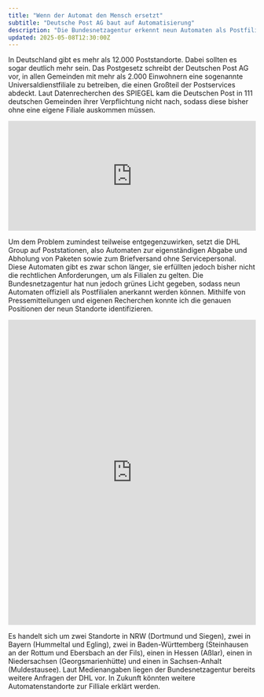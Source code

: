 ```yaml
---
title: "Wenn der Automat den Mensch ersetzt"
subtitle: "Deutsche Post AG baut auf Automatisierung"
description: "Die Bundesnetzagentur erkennt neun Automaten als Postfilialen an."
updated: 2025-05-08T12:30:00Z
---
```


In Deutschland gibt es mehr als 12.000 Poststandorte. Dabei sollten es sogar deutlich mehr sein. Das Postgesetz schreibt der Deutschen Post AG vor, in allen Gemeinden mit mehr als 2.000 Einwohnern eine sogenannte Universaldienstfiliale zu betreiben, die einen Großteil der Postservices abdeckt. Laut Datenrecherchen des SPIEGEL kam die Deutschen Post in 111 deutschen Gemeinden ihrer Verpflichtung nicht nach, sodass diese bisher ohne eine eigene Filiale auskommen müssen.

<div class="map-wrapper">
    <iframe title="Poststandorte im Überblick" aria-label="Map" id="datawrapper-chart-tPK2z" src="https://datawrapper.dwcdn.net/tPK2z/4/" scrolling="no" frameborder="0" style="width: 0; min-width: 100% !important; border: none;" height="223" data-external="1"></iframe>
    <script type="text/javascript">
        !function(){"use strict";window.addEventListener("message",(function(a){if(void 0!==a.data["datawrapper-height"]){var e=document.querySelectorAll("iframe");for(var t in a.data["datawrapper-height"])for(var r,i=0;r=e[i];i++)if(r.contentWindow===a.source){var d=a.data["datawrapper-height"][t]+"px";r.style.height=d}}}))}();
    </script>
</div>

Um dem Problem zumindest teilweise entgegenzuwirken, setzt die DHL Group auf Poststationen, also Automaten zur eigenständigen Abgabe und Abholung von Paketen sowie zum Briefversand ohne Servicepersonal. Diese Automaten gibt es zwar schon länger, sie erfüllten jedoch bisher nicht die rechtlichen Anforderungen, um als Filialen zu gelten. Die Bundesnetzagentur hat nun jedoch grünes Licht gegeben, sodass neun Automaten offiziell als Postfilialen anerkannt werden können. Mithilfe von Pressemitteilungen und eigenen Recherchen konnte ich die genauen Positionen der neun Standorte identifizieren.

<div class="map-wrapper">
    <iframe title="Poststationen in Deutschland" aria-label="Map" id="datawrapper-chart-f7Bow" src="https://datawrapper.dwcdn.net/f7Bow/5/" scrolling="no" frameborder="0" style="width: 0; min-width: 100% !important; border: none;" height="620" data-external="1"></iframe>
    <script type="text/javascript">
        !function(){"use strict";window.addEventListener("message",(function(a){if(void 0!==a.data["datawrapper-height"]){var e=document.querySelectorAll("iframe");for(var t in a.data["datawrapper-height"])for(var r,i=0;r=e[i];i++)if(r.contentWindow===a.source){var d=a.data["datawrapper-height"][t]+"px";r.style.height=d}}}))}();
    </script>
</div>

Es handelt sich um zwei Standorte in NRW (Dortmund und Siegen), zwei in Bayern (Hummeltal und Egling), zwei in Baden-Württemberg (Steinhausen an der Rottum und Ebersbach an der Fils), einen in Hessen (Aßlar), einen in Niedersachsen (Georgsmarienhütte) und einen in Sachsen-Anhalt (Muldestausee). Laut Medienangaben liegen der Bundesnetzagentur bereits weitere Anfragen der DHL vor. In Zukunft könnten weitere Automatenstandorte zur Filliale erklärt werden.
